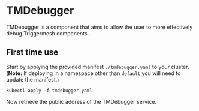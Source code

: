 # TMDebugger

TMDebugger is a component that aims to allow the user to more effectively debug Triggermesh components.


## First time use

Start by applying the provided manifest `./tmdebugger.yaml` to your cluster. (**Note:** If deploying in a namespace other than `default` you will need to update the manifest.)

```
kubectl apply -f tmdebugger.yaml
```


Now retrieve the public address of the TMDebugger service.

```
